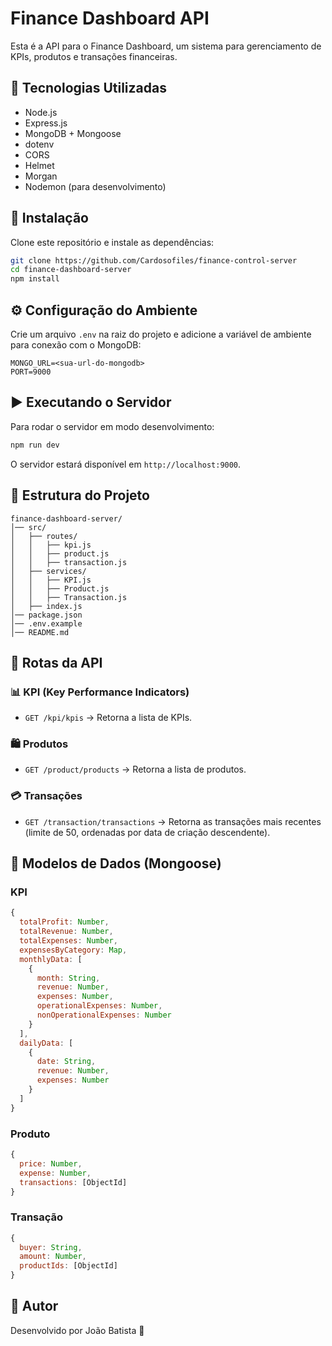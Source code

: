 # Finance Dashboard API

Esta é a API para o Finance Dashboard, um sistema para gerenciamento de KPIs, produtos e transações financeiras.

## 🚀 Tecnologias Utilizadas

- Node.js
- Express.js
- MongoDB + Mongoose
- dotenv
- CORS
- Helmet
- Morgan
- Nodemon (para desenvolvimento)

## 📌 Instalação

Clone este repositório e instale as dependências:

```sh
git clone https://github.com/Cardosofiles/finance-control-server
cd finance-dashboard-server
npm install
```

## ⚙️ Configuração do Ambiente

Crie um arquivo `.env` na raiz do projeto e adicione a variável de ambiente para conexão com o MongoDB:

```env
MONGO_URL=<sua-url-do-mongodb>
PORT=9000
```

## ▶️ Executando o Servidor

Para rodar o servidor em modo desenvolvimento:

```sh
npm run dev
```

O servidor estará disponível em `http://localhost:9000`.

## 📌 Estrutura do Projeto

```
finance-dashboard-server/
│── src/
│   ├── routes/
│   │   ├── kpi.js
│   │   ├── product.js
│   │   ├── transaction.js
│   ├── services/
│   │   ├── KPI.js
│   │   ├── Product.js
│   │   ├── Transaction.js
│   ├── index.js
│── package.json
│── .env.example
│── README.md
```

## 📌 Rotas da API

### 📊 KPI (Key Performance Indicators)

- `GET /kpi/kpis` → Retorna a lista de KPIs.

### 🛍️ Produtos

- `GET /product/products` → Retorna a lista de produtos.

### 💳 Transações

- `GET /transaction/transactions` → Retorna as transações mais recentes (limite de 50, ordenadas por data de criação descendente).

## 📌 Modelos de Dados (Mongoose)

### KPI

```js
{
  totalProfit: Number,
  totalRevenue: Number,
  totalExpenses: Number,
  expensesByCategory: Map,
  monthlyData: [
    {
      month: String,
      revenue: Number,
      expenses: Number,
      operationalExpenses: Number,
      nonOperationalExpenses: Number
    }
  ],
  dailyData: [
    {
      date: String,
      revenue: Number,
      expenses: Number
    }
  ]
}
```

### Produto

```js
{
  price: Number,
  expense: Number,
  transactions: [ObjectId]
}
```

### Transação

```js
{
  buyer: String,
  amount: Number,
  productIds: [ObjectId]
}
```

## 📌 Autor

Desenvolvido por João Batista 🚀
